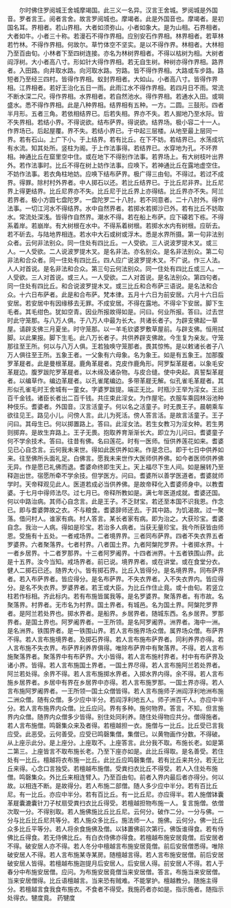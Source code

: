 <!-- { "loadSidebar": true } -->
　　尔时佛住罗阅城王舍城摩竭国。此三义一名异。汉言王舍城。罗阅城是外国音。罗者言王。阅者言舍。故言罗阅城也。摩竭者。此是外国音也。摩竭者。是初国名耳。界相者。若山界相。大者如须弥山。小者如象大。是为山相。石界相者。大者如牛。小者三十称。若漫石不得作界相。应别安石作界相。林界相者。若草林若竹林。不得作界相。何故尔。草竹体空不坚实。是以不得作界。林相者。大林相乃至百由旬。小林者下至四树连接。亦名为林树界相者。不得以枯树为相。大树者阎浮树。大小者高八寸。形如针大得作界相。若无自生树。种树亦得作界相。路界者。入田路。向井取水路。向河取水路。穷路。皆不得作界相。大路或车步路。路短者乃至经三四村。皆得作界相。蚁封界相者。大如山。小者高八寸。皆得作界相。江界相者。若好王治化五日一雨。此雨江水不得作界相。若四月日不雨。常流不断水深二尺。得作界相。水界相者。若自然池水。得作界相。若通水入田。或堈盛水。悉不得作界相。此是八种界相。结界相有五种。一方。二圆。三鼓形。四者半月形。五者三角。若依相结界已。后若失相。界亦不失。若人掘地乃至水际。皆不失界相。若结小界。不得说欲。结布萨界。得说欲。结界场。极小容二十一人。作界场已。后起屋覆。界不失。若结小界已。于中起三层楼。从地至最上层同一界。若有石山。上广下小。于上结界。若有比丘。在下不妨。若结界已。水荡成坑有水流。知其处所。竖柱为阁。于上作法事得。若结界已。水穿地为孔。不坏界相。神通比丘在窟里空中住。或在地下不得别作法事。若界场上。有大树枝叶出界外。若作法事时。比丘不得在树上妨作法事。应唤下。若神通比丘在露地虚空住。不妨作法事。若衣角柱地妨。应唤下结布萨界。极广得三由旬。不得过。若过不成界。得罪。除村村外界者。中人掷石以还。若比丘结界已。于比丘尼非界。比丘尼界上得更结界。比丘尼界亦不失。比丘尼于比丘界上亦得结。比丘界亦不失。阿兰若界者。极小方圆七盘陀罗。一盘陀罗二十八肘。若不同意者。二十八肘外。得作法事。一切江河水不得结界。水中自然界者。若掷水若掷沙已外。若有比丘不妨取水。常流处深浅。皆得作自然界。潮水不得。若在船上布萨。应下磸若下栋。不得系着岸。若崩岸。有大树根在水中。不得系着树根。若掷水水内有树根。应斫去。若不斫去。与陆地界相连。若水中大石或树或浮木。悉是水界所摄。第一句非法别众者。云何非法别众。同一住处有四比丘。一人受欲。三人说波罗提木叉。或三人。一人受欲。二人说波罗提木叉。是名非法。亦名别众。是名非法别众。第二句非法和合众者。同一住处有四比丘。四人应广说波罗提木叉。不广说。作三人法。人人对首说。是名非法和合众。第三句云何法别众。同一住处有四比丘或三人。一人受欲。三人对首说。或三人。一人受欲。二人对首说。是名法别众。第四句者。同一住处有四比丘。和合说波罗提木叉。或三比丘和合布萨三语说。是名法和合众。十六日布萨者。此是和合布萨。梵本律。五月十六日为前安居。六月十六日后安居。若安居中有因缘移去无罪。不成安居。不得在露地。不得伞下安居。脚下生毛者。其毛绀色。犹如空青。因业所报故得如是。问曰。何业所报。答曰。过去世时此守笼那。与八万人俱。于八万人中最为长大。共诸长者子。为辟支佛起一草屋。请辟支佛三月夏坐。时守笼那。以一羊毛钦婆罗敷草屋前。与辟支佛。恒用拭脚。以此果报。脚下生毛。此八万长者子。共供养辟支佛故。今生复为亲友。守笼那往至王所。何以与八万人俱。王若独唤守笼那者。畏其惊怖。是以敕诸长者子八万人俱往至王所。五象王者。一父象有六母象。名为象王。如是有五象王。加那腹罗革屣者。此是曼根革屣。鹿角革屣者。克皮作鹿角形。阿罗梨革屣者。以象毛安革屣边。腹罗跋陀罗革屣者。以木绵及诸杂物。与皮合缝。使中央起。真誓梨革屣者。以编草作。编边革屣者。以孔雀尾编边。多带革屣无解。似孔雀毛革屣者。其形似孔雀毛时王舍城有一童女。字婆罗跋提。端正无比。时瓶沙王举为淫女。王出百千金钱。诸臣长者出二百千钱。共庄束此淫女。为作屋宅。衣服车乘园林浴池种种伎乐。耆婆者。外国音。汉言活童子。何以名之活童子。时无畏王子。晨朝乘车欲往见王。路见小儿。问傍人言。此儿为死活。傍人答言活。是故言活童子。王子问曰。其母生已。何以掷置路上。答曰。此淫女法。若生女教习为淫女种。若生男则掷弃。是故生弃路上。王子无畏。抱取养育渐渐长大。即立为儿问曰。耆婆童子何不学余技术。答曰。往昔有佛。名曰莲花。时有一医师。恒供养莲花如来。耆婆见已心自念言。云何我未来世。得如此医供养如来。作是念已。即于七日中供养如来。往至佛所头面礼足。白佛言。愿我未来世作大医师供养佛。如今者医师供养佛无异。作是愿已礼佛而退。耆婆命终即生天上。天上福尽下生人间。如是展转乃至释迦出世。宿愿所牵不学余技。但学医方。问曰。耆婆所以善学医道者。耆婆就师学时。天帝释观见此人。医道若成必当供养佛。是故帝释化入耆婆师身中。以教耆婆。于七月中得师法尽。过七月已。帝释所教如是。满七年医道成就。耆婆还国。何以中路治病。其师心自念言。此是王子。不乏财宝。若还至本国不识我恩。作念已。即与耆婆弊故之衣。不与粮食。耆婆辞师还去。于其中路。为饥渴故。过一聚落。借问村人。谁家有病。村人答言。某长者家有病。即为治之。大获珍宝。耆婆自念。我治一人病。得如是珍宝。若治多人病者。当获无量珍宝。我今所获皆由师恩。受施有十五处。一者戒场界。二者境界界。三者同布萨界。四者不失衣界五者罗婆界。六者聚落界。七者村界。八者国土界。九者阿槃陀罗界。十者掷水界。十一者乡居界。十二者罗那界。十三者阿罗阇界。十四者洲界。十五者铁围山界。此是十五界。汝今当知。戒场界者。前已说。境界界者。或在讲堂。或在食堂分衣。健人二掷石已还。随界大小。皆有掷石界。比丘入皆得分。是名境界界。同布萨界者。若入布萨界者。皆应得分。是名布萨界。不失衣界者。入不失衣界内。皆应得分。是名不失衣界。罗婆界者。若王或大臣。为比丘作住止竟。或十由旬。若竖立柱若作标相。齐此标内。若有布施皆属我等。是名罗婆界。聚落界者。有市故。名聚落界。村界者。无市名为村界。国土界者。有城邑。名为国土界。阿槃陀罗界者。是阿兰若处界也。掷水界者。是船界。乡居界者。随城东西。名乡居界。罗那界者。是国土界也。阿罗阇界者。一王所领。是名阿罗阇界。洲界者。海中一洲。是名洲界。铁围界者。是一铁围山界。若人言布施界场众僧。属界场众僧。布萨界不得。若人言布施境界者。及掷石界得。若人言布施布萨界者。同利养界亦得。若人言布施不失衣界。布萨界利养界俱得。唯除布萨界中有聚落界。不得。若人言布施聚落界者。聚落界中有布萨界。大小皆得。若人言布施村界者。村中有布萨界及诸小界。皆得。若人言布施国土界者。一国土界尽得。若人言布施阿兰若处界者。阿兰若处得。余界不得。若人言布施掷水界者。入掷水界内得。余不得。若人言布施乡居界者。乡居中有界在乡居界中亦得。若人言布施罗那。一国土界亦得。若人言布施阿罗阇界者。一王所领一国土众僧皆得。若人言布施师子洲阎浮利地洲布施二洲众僧。随有众僧。多少应中半分。若阎浮利地五人。师子洲百千人。亦应中半分。若人言布施界内众僧。比丘应问。界有多种。施何物界。答言。不知。但言施界内众僧。随界内众僧多少皆得。别住处同利养。随住处得物应共分。僧得施者。若人言布施僧。鸣磬集众来及者得。若檀越担一衣。施僧与一比丘。比丘受已言我应受。此恶受。云何善受。应受已鸣磬集僧。集僧已。以黄物画作分数。不得破。从上座示此分。是上座分。上座取不。上座答言。此分我不取。布施长老。如是第二第三。上座皆言不取布施长老。乃至下座亦如是。此比丘得取。是名善受。若住处有一比丘。檀越将衣布施一比丘。此比丘应鸣磬集僧。若有比丘来共分。若无比丘来得。心念口言独受。若檀越布施僧。受粪扫衣比丘不得受。若人入住处布施僧。鸣磬集众。外比丘来相连臂入。乃至百由旬。前者入界内最后者亦得分。何以故。以相连不断。是故得分。若人布施二部僧。随人多少应中半分。若有百比丘尼。有一比丘。亦应中半分。若有百比丘。有一比丘尼。亦应得半。若人施僧钵囊革屣囊漉囊针刀子杖扇受粪扫衣比丘得受。若檀越担物布施一人。复言施僧。依僧次取一分。不得别取。若人施佛施比丘比丘尼。云何分。破作二分。一分与佛。一分与比丘比丘尼共等分。若人施众多比丘。施法师一人。施佛。云何分。佛一比丘众多比丘平等分。若人将余食施佛及僧。以钵置佛前次第行。佛饭谁得食。若有侍佛比丘得食。若无侍佛比丘。有白衣侍佛亦得食。若檀越布施安居竟僧。后安居者不得。破安居人亦不得。若人冬分中檀越言布施安居竟僧。前后安居僧悉得。唯除破安居人不得。若人言布施某寺某房。随檀越言得。若人言布施安居僧。前后安居破安居人皆得。若檀越布施迦提月后安居人。后安居人得。前安居人不得。若人于春分中布施安居僧。应问。为布施安居竟僧当来安居僧。答言。布施当来安居僧。当来安居僧得。比丘语檀越言。当来恐有贼难。不能掌护。檀越教分。随施主得分。若檀越言食我食布施衣。不食者不得受。我施药者亦如是。指示施者。随指示处得衣。犍度竟。
药犍度
